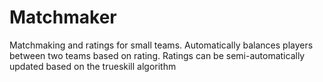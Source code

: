 # Matchmaker
Matchmaking and ratings for small teams. Automatically balances
players between two teams based on rating. Ratings can be semi-automatically
updated based on the trueskill algorithm
